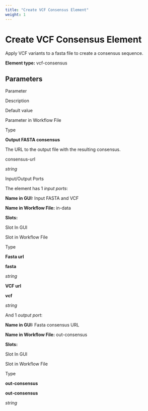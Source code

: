 ```yaml
---
title: "Create VCF Consensus Element"
weight: 1
---
```



# Create VCF Consensus Element

Apply VCF variants to a fasta file to create a consensus sequence.

**Element type:** vcf-consensus

Parameters
----------

Parameter

Description

Default value

Parameter in Workflow File

Type

**Output FASTA consensus**

The URL to the output file with the resulting consensus.



consensus-url

_string_

Input/Output Ports

The element has 1 _input ports_:

**Name in GUI:** Input FASTA and VCF

**Name in Workflow File:** in-data

**Slots:**

Slot In GUI

Slot in Workflow File

Type

**Fasta url**

**fasta**

_string_

**VCF url**

**vcf**

_string_

And 1 _output port_:

**Name in GUI:** Fasta consensus URL

**Name in Workflow File:** out-consensus

**Slots:**

Slot In GUI

Slot in Workflow File

Type

**out-consensus**

**out-consensus**

_string_
